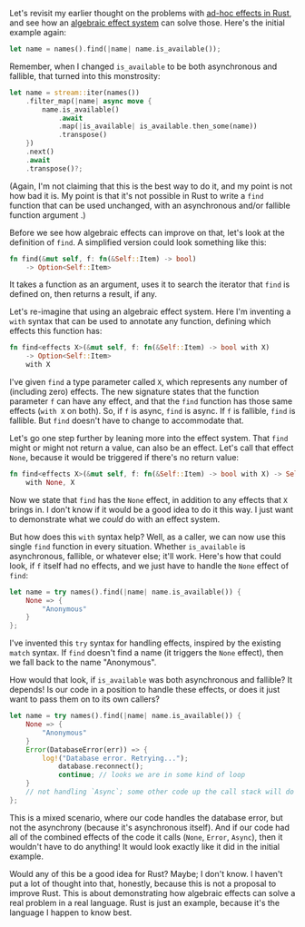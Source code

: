 Let's revisit my earlier thought on the problems with
[ad-hoc effects in Rust](/daily/2024-12-12), and see how an
[algebraic effect system](/daily/2024-12-16) can solve those. Here's the initial
example again:

```rust
let name = names().find(|name| name.is_available());
```

Remember, when I changed `is_available` to be both asynchronous and fallible,
that turned into this monstrosity:

```rust
let name = stream::iter(names())
    .filter_map(|name| async move {
        name.is_available()
            .await
            .map(|is_available| is_available.then_some(name))
            .transpose()
    })
    .next()
    .await
    .transpose()?;
```

(Again, I'm not claiming that this is the best way to do it, and my point is not
how bad it is. My point is that it's not possible in Rust to write a `find`
function that can be used unchanged, with an asynchronous and/or fallible
function argument .)

Before we see how algebraic effects can improve on that, let's look at the
definition of `find`. A simplified version could look something like this:

```rust
fn find(&mut self, f: fn(&Self::Item) -> bool)
    -> Option<Self::Item>
```

It takes a function as an argument, uses it to search the iterator that `find`
is defined on, then returns a result, if any.

Let's re-imagine that using an algebraic effect system. Here I'm inventing a
`with` syntax that can be used to annotate any function, defining which effects
this function has:

```rust
fn find<effects X>(&mut self, f: fn(&Self::Item) -> bool with X)
    -> Option<Self::Item>
    with X
```

I've given `find` a type parameter called `X`, which represents any number of
(including zero) effects. The new signature states that the function parameter
`f` can have any effect, and that the `find` function has those same effects
(`with X` on both). So, if `f` is async, `find` is async. If `f` is fallible,
`find` is fallible. But `find` doesn't have to change to accommodate that.

Let's go one step further by leaning more into the effect system. That `find`
might or might not return a value, can also be an effect. Let's call that effect
`None`, because it would be triggered if there's no return value:

```rust
fn find<effects X>(&mut self, f: fn(&Self::Item) -> bool with X) -> Self::Item
    with None, X
```

Now we state that `find` has the `None` effect, in addition to any effects that
`X` brings in. I don't know if it would be a good idea to do it this way. I just
want to demonstrate what we _could_ do with an effect system.

But how does this `with` syntax help? Well, as a caller, we can now use this
single `find` function in every situation. Whether `is_available` is
asynchronous, fallible, or whatever else; it'll work. Here's how that could
look, if `f` itself had no effects, and we just have to handle the `None` effect
of `find`:

```rust
let name = try names().find(|name| name.is_available()) {
    None => {
        "Anonymous"
    }
};
```

I've invented this `try` syntax for handling effects, inspired by the existing
`match` syntax. If `find` doesn't find a name (it triggers the `None` effect),
then we fall back to the name "Anonymous".

How would that look, if `is_available` was both asynchronous and fallible? It
depends! Is our code in a position to handle these effects, or does it just want
to pass them on to its own callers?

```rust
let name = try names().find(|name| name.is_available()) {
    None => {
        "Anonymous"
    }
    Error(DatabaseError(err)) => {
        log!("Database error. Retrying...");
		    database.reconnect();
		    continue; // looks we are in some kind of loop
    }
    // not handling `Async`; some other code up the call stack will do that
};
```

This is a mixed scenario, where our code handles the database error, but not the
asynchrony (because it's asynchronous itself). And if our code had all of the
combined effects of the code it calls (`None`, `Error`, `Async`), then it
wouldn't have to do anything! It would look exactly like it did in the initial
example.

Would any of this be a good idea for Rust? Maybe; I don't know. I haven't put a
lot of thought into that, honestly, because this is not a proposal to improve
Rust. This is about demonstrating how algebraic effects can solve a real problem
in a real language. Rust is just an example, because it's the language I happen
to know best.
